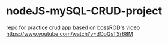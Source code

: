# nodeJS-mySQL-CRUD-project

repo for practice crud app based on bossROD's video
https://www.youtube.com/watch?v=dOoGsTSr68M
